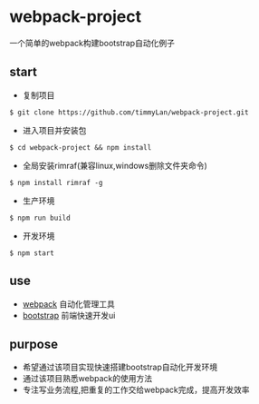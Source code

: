 webpack-project
===============
一个简单的webpack构建bootstrap自动化例子

start
---------
* 复制项目
```
$ git clone https://github.com/timmyLan/webpack-project.git
```
* 进入项目并安装包
```
$ cd webpack-project && npm install
```
* 全局安装rimraf(兼容linux,windows删除文件夹命令)
```
$ npm install rimraf -g
```
* 生产环境
```
$ npm run build
```
* 开发环境
```
$ npm start
```

use
----------
* [webpack](https://webpack.github.io/)
自动化管理工具
* [bootstrap](http://getbootstrap.com/)
前端快速开发ui

purpose
--------
* 希望通过该项目实现快速搭建bootstrap自动化开发环境
* 通过该项目熟悉webpack的使用方法
* 专注写业务流程,把重复的工作交给webpack完成，提高开发效率
